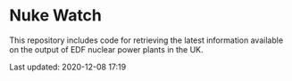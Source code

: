 # Nuke Watch

This repository includes code for retrieving the latest information available on the output of EDF nuclear power plants in the UK.

Last updated: 2020-12-08 17:19